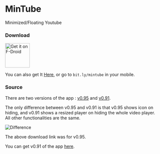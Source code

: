 # MinTube
Minimized/Floating Youtube

### Download

<a href="https://f-droid.org/packages/com.shapps.mintubeapp/" target="_blank">
<img src="https://fdroid.gitlab.io/artwork/badge/get-it-on.png" alt="Get it on F-Droid" height="80"/></a>

You can also get It [Here][1], or go to `bit.ly/mintube` in your mobile.

### Source
There are two versions of the app : [v0.95][2] and [v0.91][3].

The only difference between v0.95 and v0.91 is that v0.95 shows icon on hiding, and v0.91 shows a resized player on hiding the whole video player.
All other functionalities are the same.

![Difference](https://raw.githubusercontent.com/imshyam/mintube/master/screens/diff.png)

The above download link was for v0.95.

You can get v0.91 of the app [here][4].

[1]: <http://bit.ly/mintube>
[2]: <https://github.com/imshyam/mintube/tree/8f7f06421406750fcfdb1fa71d9d6eaf30d0eba8>
[3]: <https://github.com/imshyam/mintube/tree/c886f98e8d989ed926798c3d0f496e7ff4fa6ce0>
[4]: <https://drive.google.com/open?id=0Bx43MGCMuCJcb0c5cVR0UzZTSm8>

